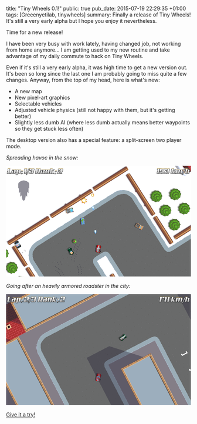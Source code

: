 title: "Tiny Wheels 0.1!"
public: true
pub_date: 2015-07-19 22:29:35 +01:00
tags: [Greeenyetilab, tinywheels]
summary: Finally a release of Tiny Wheels! It's still a very early alpha but I hope you enjoy it nevertheless.


Time for a new release!

I have been very busy with work lately, having changed job, not working from home anymore... I am getting used to my new routine and take advantage of my daily commute to hack on Tiny Wheels.

Even if it's still a very early alpha, it was high time to get a new version out. It's been so long since the last one I am probably going to miss quite a few changes. Anyway, from the top of my head, here is what's new:

- A new map
- New pixel-art graphics
- Selectable vehicles
- Adjusted vehicle physics (still not happy with them, but it's getting better)
- Slightly less dumb AI (where less dumb actually means better waypoints so they get stuck less often)

The desktop version also has a special feature: a split-screen two player mode.

_Spreading havoc in the snow:_

![Screenshot](/projects/tinywheels/0.1/snow.png)


_Going after an heavily armored roadster in the city:_

![Screenshot](/projects/tinywheels/0.1/city.png)

[Give it a try!](/projects/tinywheels)
